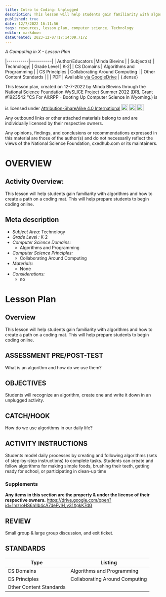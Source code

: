 ```yaml
---
title: Intro to Coding: Unplugged
description: This lesson will help students gain familiarity with algorithms and how to create a path on a coding mat. This will help prepare students to begin coding online.
published: true
date: 12/7/2022 16:11:56
tags: resources, lesson plan, computer science, Technology 
editor: markdown
dateCreated: 2023-12-07T17:14:09.717Z
---
```

*A Computing in X - Lesson Plan*

|-----------|-----------|
| Author/Educators |Minda Blevins |
| Subject(s) | Technology|
| Grade Level | K-2|
| CS Domains | Algorithms and Programming |
| CS Principles | Collaborating Around Computing |
| Other Content Standards |  | 
| PDF | Available [via GoogleDrive](https://drive.google.com/open?id=1UAhy0y4iMf8l-FeAIjDZcfeDjjGmVnR4) |
{.dense}






This lesson plan, created on 12-7-2022 by Minda Blevins through the National Science Foundation WySLICE Project Summer 2022 (DRL Grant #1923542 "CS For All:RPP - Booting Up Computer Science in Wyoming.) is  <p xmlns:cc="http://creativecommons.org/ns#" >  is licensed under <a href="http://creativecommons.org/licenses/by-sa/4.0/?ref=chooser-v1" target="_blank" rel="license noopener noreferrer" style="display:inline-block;">Attribution-ShareAlike 4.0 International<img style="height:22px!important;margin-left:3px;vertical-align:text-bottom;" src="https://mirrors.creativecommons.org/presskit/icons/cc.svg?ref=chooser-v1"><img style="height:22px!important;margin-left:3px;vertical-align:text-bottom;" src="https://mirrors.creativecommons.org/presskit/icons/by.svg?ref=chooser-v1"><img style="height:22px!important;margin-left:3px;vertical-align:text-bottom;" src="https://mirrors.creativecommons.org/presskit/icons/sa.svg?ref=chooser-v1"></a></p>


Any outbound links or other attached materials belong to and are individually licensed by their respective owners. 


Any opinions, findings, and conclusions or recommendations expressed in this material are those of the author(s) and do not necessarily reflect the views of the National Science Foundation, cxedhub.com or its maintainers.


# OVERVIEW
## Activity Overview:  
This lesson will help students gain familiarity with algorithms and how to create a path on a coding mat. This will help prepare students to begin coding online.
## Meta description
+ *Subject Area:* Technology 
+ *Grade Level :* K-2 
+ *Computer Science Domains:*
   + Algorithms and Programming
+ *Computer Science Principles:*
   + Collaborating Around Computing
+ *Materials:* 
   + None
+ *Considerations:*
   + no


# Lesson Plan
## Overview
This lesson will help students gain familiarity with algorithms and how to create a path on a coding mat. This will help prepare students to begin coding online.
## ASSESSMENT PRE/POST-TEST
What is an algorithm and how do we use them?
## OBJECTIVES
Students will recognize an algorithm, create one and write it down in an unplugged activity.


## CATCH/HOOK
How do we use algorithms in our daily life?


## ACTIVITY INSTRUCTIONS
Students model daily processes by creating and following algorithms (sets of
step-by-step instructions) to complete tasks. Students can create
and follow algorithms for making simple foods, brushing their teeth, getting
ready for school, or participating in clean-up time


### Supplements
**Any items in this section are the property & under the license of their respective owners.**
https://drive.google.com/open?id=1mzroHS6a1Ib4cA7deFvlH_y31XgkK7dG




## REVIEW
Small group & large group discussion, and exit ticket.
## STANDARDS        
| Type | Listing | 
|-----------|-----------|
| CS Domains  | Algorithms and Programming|
| CS Principles   | Collaborating Around Computing|
| Other Content Standards |   |